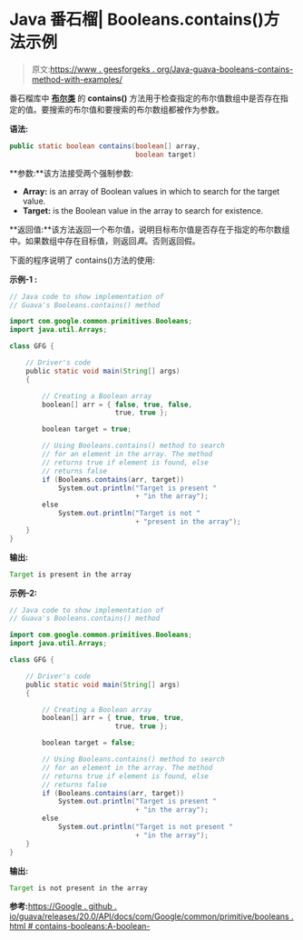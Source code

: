 # Java 番石榴| Booleans.contains()方法示例

> 原文:[https://www . geesforgeks . org/Java-guava-booleans-contains-method-with-examples/](https://www.geeksforgeeks.org/java-guava-booleans-contains-method-with-examples/)

番石榴库中 **[布尔类](https://www.geeksforgeeks.org/booleans-class-guava-java/)** 的 **contains()** 方法用于检查指定的布尔值数组中是否存在指定的值。要搜索的布尔值和要搜索的布尔数组都被作为参数。

**语法:**

```java
public static boolean contains(boolean[] array,
                               boolean target)

```

**参数:**该方法接受两个强制参数:

*   **Array:** is an array of Boolean values in which to search for the target value.
*   **Target:** is the Boolean value in the array to search for existence.

**返回值:**该方法返回一个布尔值，说明目标布尔值是否存在于指定的布尔数组中。如果数组中存在目标值，则返回*真*。否则返回假。

下面的程序说明了 contains()方法的使用:

**示例-1 :**

```java
// Java code to show implementation of
// Guava's Booleans.contains() method

import com.google.common.primitives.Booleans;
import java.util.Arrays;

class GFG {

    // Driver's code
    public static void main(String[] args)
    {

        // Creating a Boolean array
        boolean[] arr = { false, true, false,
                          true, true };

        boolean target = true;

        // Using Booleans.contains() method to search
        // for an element in the array. The method
        // returns true if element is found, else
        // returns false
        if (Booleans.contains(arr, target))
            System.out.println("Target is present "
                               + "in the array");
        else
            System.out.println("Target is not "
                               + "present in the array");
    }
}
```

**输出:**

```java
Target is present in the array

```

**示例–2:**

```java
// Java code to show implementation of
// Guava's Booleans.contains() method

import com.google.common.primitives.Booleans;
import java.util.Arrays;

class GFG {

    // Driver's code
    public static void main(String[] args)
    {

        // Creating a Boolean array
        boolean[] arr = { true, true, true,
                          true, true };

        boolean target = false;

        // Using Booleans.contains() method to search
        // for an element in the array. The method
        // returns true if element is found, else
        // returns false
        if (Booleans.contains(arr, target))
            System.out.println("Target is present "
                               + "in the array");
        else
            System.out.println("Target is not present "
                               + "in the array");
    }
}
```

**输出:**

```java
Target is not present in the array

```

**参考:**[https://Google . github . io/guava/releases/20.0/API/docs/com/Google/common/primitive/booleans . html # contains-booleans:A-boolean-](https://google.github.io/guava/releases/20.0/api/docs/com/google/common/primitives/Booleans.html#contains-boolean:A-boolean-)